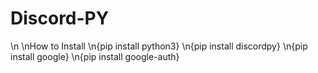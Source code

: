  # Discord-PY
\n
\nHow to Install
\n{pip install python3}
\n{pip install discordpy}
\n{pip install google}
\n{pip install google-auth}
